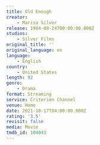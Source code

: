 ```yaml
---
title: Old Enough
creator:
    - Marisa Silver
release: 1984-08-24T00:00:00.000Z
studios:
    - Silver Films
original_title: ''
original_language: en
language:
    - English
country:
    - United States
length: 92
genre:
    - Drama
format: Streaming
service: Criterion Channel
venue: Home
date: 2021-10-17T04:00:00.000Z
rating: '3.5'
revisit: false
media: Movie
tmdb_id: 104043
---
```



